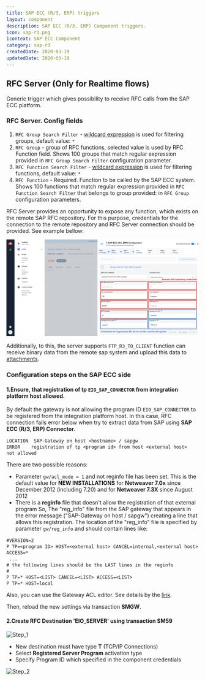```yaml
---
title: SAP ECC (R/3, ERP) triggers
layout: component
description: SAP ECC (R/3, ERP) Component triggers.
icon: sap-r3.png
icontext: SAP ECC Component
category: sap-r3
createdDate: 2020-03-19
updatedDate: 2020-03-19
---
```


## RFC Server (Only for Realtime flows)

Generic trigger which gives possibility to receive RFC calls from the SAP ECC platform.

### RFC Server. Config fields

1. `RFC Group Search Filter` - [wildcard expression](https://help.sap.com/doc/saphelp_470/4.7/es-ES/85/dae7c04bac11d1890e0000e8322f96/content.htm?no_cache=true) is used for filtering groups, default value: `*`
2. `RFC Group` - group of RFC functions, selected value is used by RFC Function field. Shows 100 groups that match regular expression provided in `RFC Group Search Filter` configuration parameter.
3. `RFC Function Search Filter` - [wildcard expression](https://help.sap.com/doc/saphelp_470/4.7/es-ES/85/dae7c04bac11d1890e0000e8322f96/content.htm?no_cache=true) is used for filtering functions, default value: `*`
4. `RFC Function` - Required. Function to be called by the SAP ECC system. Shows 100 functions that match regular expression provided in `RFC Function Search Filter` that belongs to group provided: in `RFC Group` configuration parameters.

RFC Server provides an opportunity to expose any function, which exists on the remote SAP RFC repository.
For this purpose, credentials for the connection to the remote repository and RFC Server connection should be provided.
See example bellow:

![credentials](img/sap-r3-credentials.png)

Additionally, to this, the server supports `FTP_R3_TO_CLIENT` function can receive binary data from the remote sap system and upload this data to [attachments](guides/using-attachments).

### Configuration steps on the SAP ECC side

#### 1.Ensure, that registration of tp `EIO_SAP_CONNECTOR` from integration platform host allowed.

 By default the gateway is not allowing the program ID `EIO_SAP_CONNECTOR` to be registered from the integration platform host. In this case, RFC connection fails error below when try to extract data from SAP using **SAP ECC (R/3, ERP) Connector**.

```
LOCATION  SAP-Gateway on host <hostname> / sapgw
ERROR    registration of tp <program id> from host <external host>  not allowed
```

There are two possible reasons:

- Parameter  `gw/acl_mode = 1` and not reginfo file has been set. This is the default value for **NEW INSTALLATIONS** for **Netweaver  7.0x** since December 2012 (including 7.20) and for  **Netweaver 7.3X** since August 2012
- There is a **reginfo** file that doesn't allow the registration of that external program
So, The "reg_info" file from the SAP gateway that appears in the error message ("SAP-Gateway on host <hostname> / sapgw<nr>") creating a line that allows this registration.
The location of the "reg_info" file is specified by parameter `gw/reg_info` and should contain lines like:

 ```
 #VERSION=2
 P TP=<program ID> HOST=<external host> CANCEL=internal,<external host> ACCESS=*
  ...
 # the following lines should be the LAST lines in the reginfo
 #
 P TP=* HOST=<LIST> CANCEL=<LIST> ACCESS=<LIST>
 P TP=* HOST=local
 ```

 Also, you can use the Gateway ACL editor. See details by the [link](https://help.sap.com/doc/saphelp_nw75/7.5.5/en-US/e2/16d0427a2440fc8bfc25e786b8e11c/content.htm?no_cache=true).

 Then, reload the new settings via transaction **SMGW**.

#### 2.Create RFC Destination 'EIO_SERVER' using transaction **SM59**

![Step_1](https://user-images.githubusercontent.com/13310949/70803152-0dc08780-1dbc-11ea-906b-c5adc6bb9fa5.png)

- New destination must have type **T** (TCP/IP Connections)
- Select **Registered Server Program** activation type
- Specify Program ID which specified in the component credentials

![Step_2](https://user-images.githubusercontent.com/13310949/70803279-6001a880-1dbc-11ea-8c6d-f1f41053e9cc.png)
